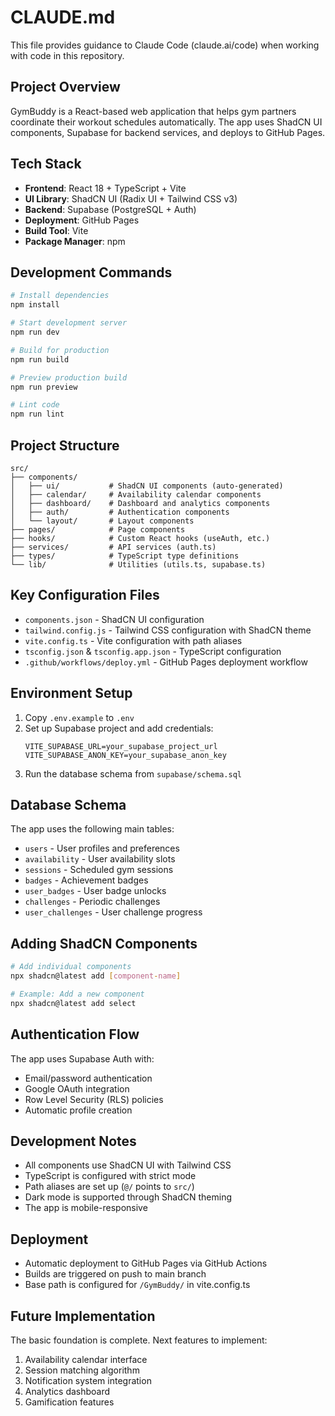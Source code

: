 # CLAUDE.md

This file provides guidance to Claude Code (claude.ai/code) when working with code in this repository.

## Project Overview

GymBuddy is a React-based web application that helps gym partners coordinate their workout schedules automatically. The app uses ShadCN UI components, Supabase for backend services, and deploys to GitHub Pages.

## Tech Stack

- **Frontend**: React 18 + TypeScript + Vite
- **UI Library**: ShadCN UI (Radix UI + Tailwind CSS v3)
- **Backend**: Supabase (PostgreSQL + Auth)
- **Deployment**: GitHub Pages
- **Build Tool**: Vite
- **Package Manager**: npm

## Development Commands

```bash
# Install dependencies
npm install

# Start development server
npm run dev

# Build for production
npm run build

# Preview production build
npm run preview

# Lint code
npm run lint
```

## Project Structure

```
src/
├── components/
│   ├── ui/           # ShadCN UI components (auto-generated)
│   ├── calendar/     # Availability calendar components
│   ├── dashboard/    # Dashboard and analytics components
│   ├── auth/         # Authentication components
│   └── layout/       # Layout components
├── pages/            # Page components
├── hooks/            # Custom React hooks (useAuth, etc.)
├── services/         # API services (auth.ts)
├── types/            # TypeScript type definitions
└── lib/              # Utilities (utils.ts, supabase.ts)
```

## Key Configuration Files

- `components.json` - ShadCN UI configuration
- `tailwind.config.js` - Tailwind CSS configuration with ShadCN theme
- `vite.config.ts` - Vite configuration with path aliases
- `tsconfig.json` & `tsconfig.app.json` - TypeScript configuration
- `.github/workflows/deploy.yml` - GitHub Pages deployment workflow

## Environment Setup

1. Copy `.env.example` to `.env`
2. Set up Supabase project and add credentials:
   ```
   VITE_SUPABASE_URL=your_supabase_project_url
   VITE_SUPABASE_ANON_KEY=your_supabase_anon_key
   ```
3. Run the database schema from `supabase/schema.sql`

## Database Schema

The app uses the following main tables:
- `users` - User profiles and preferences
- `availability` - User availability slots
- `sessions` - Scheduled gym sessions
- `badges` - Achievement badges
- `user_badges` - User badge unlocks
- `challenges` - Periodic challenges
- `user_challenges` - User challenge progress

## Adding ShadCN Components

```bash
# Add individual components
npx shadcn@latest add [component-name]

# Example: Add a new component
npx shadcn@latest add select
```

## Authentication Flow

The app uses Supabase Auth with:
- Email/password authentication
- Google OAuth integration
- Row Level Security (RLS) policies
- Automatic profile creation

## Development Notes

- All components use ShadCN UI with Tailwind CSS
- TypeScript is configured with strict mode
- Path aliases are set up (`@/` points to `src/`)
- Dark mode is supported through ShadCN theming
- The app is mobile-responsive

## Deployment

- Automatic deployment to GitHub Pages via GitHub Actions
- Builds are triggered on push to main branch
- Base path is configured for `/GymBuddy/` in vite.config.ts

## Future Implementation

The basic foundation is complete. Next features to implement:
1. Availability calendar interface
2. Session matching algorithm
3. Notification system integration
4. Analytics dashboard
5. Gamification features